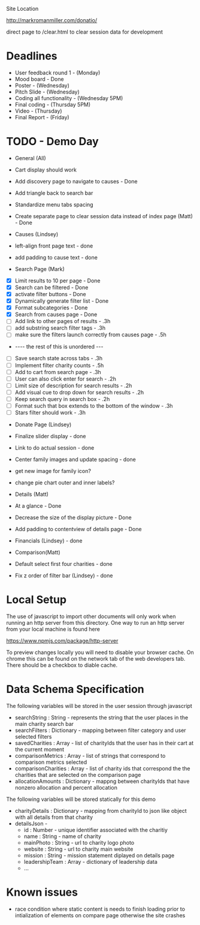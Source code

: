 Site Location

http://markromanmiller.com/donatio/


direct page to /clear.html to clear session data for development

# Deadlines

* User feedback round 1 - (Monday)
* Mood board - Done
* Poster - (Wednesday)
* Pitch Slide - (Wednesday)
* Coding all functionality - (Wednesday 5PM)
* Final coding - (Thursday 5PM)
* Video - (Thursday)
* Final Report - (Friday)

# TODO  - Demo Day
* General (All)
 * Cart display should work
 * Add discovery page to navigate to causes - Done
 * Add triangle back to search bar
 * Standardize menu tabs spacing
 * Create separate page to clear session data instead of index page (Matt) - Done

* Causes (Lindsey)
 * left-align front page text - done
 * add padding to cause text - done

* Search Page (Mark)
 * [x] Limit results to 10 per page - Done
 * [x] Search can be filtered - Done
 * [x] activate filter buttons - Done
 * [x] Dynamically generate filter list - Done
 * [x] Format subcategories - Done
 * [x] Search from causes page - Done
 * [ ] Add link to other pages of results - .3h
 * [ ] add substring search filter tags - .3h
 * [ ] make sure the filters launch correctly from causes page - .5h
 * ---- the rest of this is unordered ---
 * [ ] Save search state across tabs - .3h
 * [ ] Implement filter charity counts - .5h
 * [ ] Add to cart from search page - .3h
 * [ ] User can also click enter for search - .2h
 * [ ] Limit size of description for search results - .2h
 * [ ] Add visual cue to drop down for search results - .2h
 * [ ] Keep search query in search box - .2h
 * [ ] Format such that box extends to the bottom of the window - .3h
 * [ ] Stars filter should work - .3h

* Donate Page (Lindsey)
 * Finalize slider display - done
 * Link to do actual session - done
 * Center family images and update spacing - done
 * get new image for family icon?
 * change pie chart outer and inner labels?
 
* Details (Matt)
 * At a glance - Done
 * Decrease the size of the display picture - Done
 * Add padding to contentview of details page - Done
 * Financials (Lindsey) - done
 
* Comparison(Matt)
 * Default select first four charities - done
 * Fix z order of filter bar (Lindsey) - done
 
# Local Setup

The use of javascript to import other documents will only work when running an http server from this directory. One way to run an http server from your local machine is found here

https://www.npmjs.com/package/http-server

To preview changes locally you will need to disable your browser cache. On chrome this can be found on the network tab of the web developers tab. There should be a checkbox to diable cache.

# Data Schema Specification
The following variables will be stored in the user session through javascript

* searchString : String - represents the string that the user places in the main charity search bar
* searchFilters : Dictionary - mapping between filter category and user selected filters
* savedCharities : Array - list of charityIds that the user has in their cart at the current moment
* comparisonMetrics : Array - list of strings that correspond to comparison metrics selected
* comparisonCharities : Array - list of charity ids that correspond the the charities that are selected on the comparison page
* allocationAmounts : Dictionary - mappng between charityIds that have nonzero allocation and percent allocation

The following variables will be stored statically for this demo

* charityDetails : Dictionary - mapping from charityId to json like object with all details from that charity
* detailsJson - 
  * id : Number - unique identifier associated with the charitiy
  * name : String - name of charity
  * mainPhoto : String - url to charity logo photo
  * website : String - url to charity main website
  * mission : String - mission statement diplayed on details page
  * leadershipTeam : Array - dictionary of leadership data
  * ...

# Known issues
* race condition where static content is needs to finish loading prior to intialization of elements on compare page otherwise the site crashes
